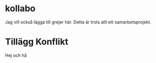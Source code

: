 # kollabo

Jag vill också lägga till grejer här. Detta är trots allt ett samarbetsprojekt.

# Tillägg Konflikt
Hej och hå
